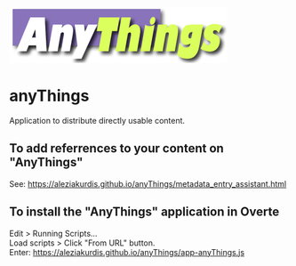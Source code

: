 <img src="css/logo.png">  
  
# anyThings  
Application to distribute directly usable content.
 
## To add referrences to your content on "AnyThings"  
See: https://aleziakurdis.github.io/anyThings/metadata_entry_assistant.html  

## To install the "AnyThings" application in Overte
Edit > Running Scripts...  
Load scripts > Click "From URL" button.  
Enter: https://aleziakurdis.github.io/anyThings/app-anyThings.js 
